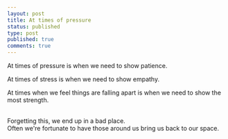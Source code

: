 ```yaml
---
layout: post
title: At times of pressure
status: published
type: post
published: true
comments: true
---
```


At times of pressure is when we need to show patience.<br/>

At times of stress is when we need to show empathy.<br/>

At times when we feel things are falling apart is when we need to show the most strength.<br/>


<br/>
Forgetting this, we end up in a bad place. 

<br/>
Often we're fortunate to have those around us bring us back to our space.
 
